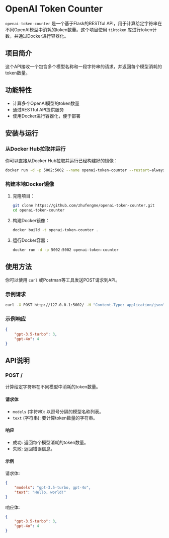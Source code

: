 # OpenAI Token Counter

`openai-token-counter` 是一个基于Flask的RESTful API，用于计算给定字符串在不同OpenAI模型中消耗的token数量。这个项目使用 `tiktoken` 库进行token计数，并通过Docker进行容器化。

## 项目简介

这个API接收一个包含多个模型名称和一段字符串的请求，并返回每个模型消耗的token数量。

## 功能特性

- 计算多个OpenAI模型的token数量
- 通过RESTful API提供服务
- 使用Docker进行容器化，便于部署

## 安装与运行

### 从Docker Hub拉取并运行

你可以直接从Docker Hub拉取并运行已经构建好的镜像：

```bash
docker run -d -p 5002:5002 --name openai-token-counter --restart=always andiezhu/openai-token-counter
```

### 构建本地Docker镜像

1. 克隆项目：

    ```bash
    git clone https://github.com/zhufengme/openai-token-counter.git
    cd openai-token-counter
    ```

2. 构建Docker镜像：

    ```bash
    docker build -t openai-token-counter .
    ```

3. 运行Docker容器：

    ```bash
    docker run -d -p 5002:5002 openai-token-counter
    ```

## 使用方法

你可以使用 `curl` 或Postman等工具发送POST请求到API。

### 示例请求

```bash
curl -X POST http://127.0.0.1:5002/ -H "Content-Type: application/json" -d '{"models": "gpt-3.5-turbo, gpt-4o", "text": "Hello, world!"}'
```

### 示例响应

```json
{
    "gpt-3.5-turbo": 3,
    "gpt-4o": 4
}
```

## API说明

### POST /

计算给定字符串在不同模型中消耗的token数量。

#### 请求体

- `models` (字符串): 以逗号分隔的模型名称列表。
- `text` (字符串): 要计算token数量的字符串。

#### 响应

- 成功: 返回每个模型消耗的token数量。
- 失败: 返回错误信息。

#### 示例

请求体:

```json
{
    "models": "gpt-3.5-turbo, gpt-4o",
    "text": "Hello, world!"
}
```

响应体:

```json
{
    "gpt-3.5-turbo": 3,
    "gpt-4o": 4
}
```
